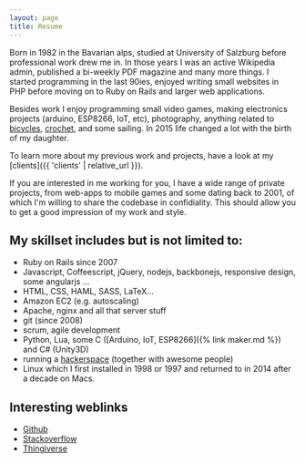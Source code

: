 ```yaml
---
layout: page
title: Resume
---
```


Born in 1982 in the Bavarian alps, studied at University of Salzburg before professional work drew me in. In those years I was an active Wikipedia admin, published a bi-weekly PDF magazine and many more things. I started programming in the last 90ies, enjoyed writing small websites in PHP before moving on to Ruby on Rails and larger web applications.

Besides work I enjoy programming small video games, making electronics projects (arduino, ESP8266, IoT, etc), photography, anything related to [bicycles](https://www.instagram.com/toms_cycling_stuff), [crochet](https://haekeln.tomk32.de), and some sailing. In 2015 life changed a lot with the birth of my daughter.

To learn more about my previous work and projects, have a look at my [clients]({{ 'clients' | relative_url }}).

If you are interested in me working for you, I have a wide range of private projects, from web-apps to mobile games and some dating back to 2001,
of which I'm willing to share the codebase in confidiality. This should allow you to get a good impression of my work and style.

## My skillset includes but is not limited to:
* Ruby on Rails since 2007
* Javascript, Coffeescript, jQuery, nodejs, backbonejs, responsive design, some angularjs ...
* HTML, CSS, HAML, SASS, LaTeX...
* Amazon EC2 (e.g. autoscaling)
* Apache, nginx and all that server stuff
* git (since 2008)
* scrum, agile development
* Python, Lua, some C ([Arduino, IoT, ESP8266]({% link maker.md %}) and C# (Unity3D)
* running a [hackerspace](https://devlol.org) (together with awesome people)
* Linux which I first installed in 1998 or 1997 and returned to in 2014 after a decade on Macs.

## Interesting weblinks
* [Github](http://github.com/TomK32)
* [Stackoverflow](http://stackoverflow.com/users/story/336392)
* [Thingiverse](http://www.thingiverse.com/TomK32)
